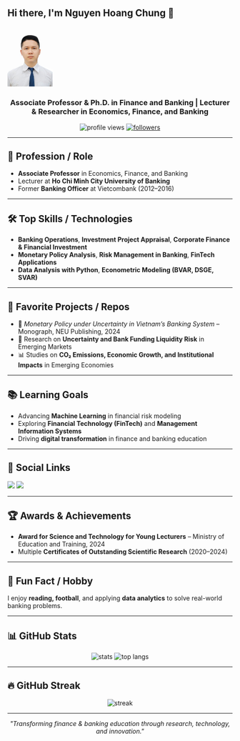## Hi there, I'm Nguyen Hoang Chung 👋

<!-- Profile Header -->
<p align="left"> 
  
<img src="https://raw.githubusercontent.com/chungnguyen68/chungnguyen68/main/Nguyen%20Hoang%20Chung.jpg" alt="Nguyen Hoang Chung Banner" width="20%" />
</p>

<h3 align="center">Associate Professor & Ph.D. in Finance and Banking | Lecturer & Researcher in Economics, Finance, and Banking</h3>

<p align="center">
  <img src="https://komarev.com/ghpvc/?username=chungnguyen68&label=Profile%20views&color=0e75b6&style=flat" alt="profile views" />
  <a href="https://github.com/chungnguyen68?tab=followers"><img src="https://img.shields.io/github/followers/chungnguyen68?label=Followers&style=social" alt="followers" /></a>
</p>

---

## 💼 Profession / Role
- **Associate Professor** in Economics, Finance, and Banking
- Lecturer at **Ho Chi Minh City University of Banking**  
- Former **Banking Officer** at Vietcombank (2012–2016)

---

## 🛠 Top Skills / Technologies
- **Banking Operations**, **Investment Project Appraisal**, **Corporate Finance & Financial Investment**
- **Monetary Policy Analysis**, **Risk Management in Banking**, **FinTech Applications**
- **Data Analysis with Python**, **Econometric Modeling (BVAR, DSGE, SVAR)**

---

## 🌟 Favorite Projects / Repos
- 📘 *Monetary Policy under Uncertainty in Vietnam’s Banking System* – Monograph, NEU Publishing, 2024  
- 📄 Research on **Uncertainty and Bank Funding Liquidity Risk** in Emerging Markets  
- 📊 Studies on **CO₂ Emissions, Economic Growth, and Institutional Impacts** in Emerging Economies  

---

## 📚 Learning Goals
- Advancing **Machine Learning** in financial risk modeling  
- Exploring **Financial Technology (FinTech)** and **Management Information Systems**  
- Driving **digital transformation** in finance and banking education

---

## 🔗 Social Links
<p>
  <a href="mailto:chungnh@hub.edu.vn"><img src="https://img.shields.io/badge/Email-chungnh%40hub.edu.vn-red" /></a>
  <a href="https://scholar.google.com/citations?user=ayqU1ZkAAAAJ&hl=en"><img src="[https://img.shields.io/badge/Google%20Scholar-Profile-blue](https://scholar.google.com/citations?user=bU_R0JgAAAAJ&hl=vi)" /></a>
</p>

---

## 🏆 Awards & Achievements
- **Award for Science and Technology for Young Lecturers** – Ministry of Education and Training, 2024  
- Multiple **Certificates of Outstanding Scientific Research** (2020–2024)  

---

## 🎯 Fun Fact / Hobby
I enjoy **reading, football**, and applying **data analytics** to solve real-world banking problems.

---

## 📊 GitHub Stats
<p align="center">
  <img src="https://github-readme-stats.vercel.app/api?username=chungnguyen68&show_icons=true&theme=radical" alt="stats" />
  <img src="https://github-readme-stats.vercel.app/api/top-langs/?username=chungnguyen68&layout=compact&theme=radical" alt="top langs" />
</p>

---

## 🔥 GitHub Streak
<p align="center">
  <img src="https://github-readme-streak-stats.herokuapp.com/?user=chungnguyen68&theme=radical" alt="streak" />
</p>

---

<!-- Footer -->
<p align="center">
  <em>"Transforming finance & banking education through research, technology, and innovation."</em>
</p>
